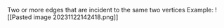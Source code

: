 Two or more edges that are incident to the same two vertices
Example:
![[Pasted image 20231122142418.png]]